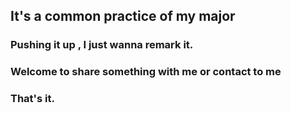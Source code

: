## It's a common practice of my major

### Pushing it up , I just wanna remark it.

### Welcome to share something with me or contact to me

### That's it. 